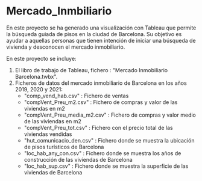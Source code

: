 # Mercado_Inmbiliario
En este proyecto se ha generado una visualización con Tableau que permite la búsqueda guiada de pisos en la 
ciudad de Barcelona. Su objetivo es ayudar a aquellas personas que tienen intención de iniciar una búsqueda de vivienda
y desconocen el mercado inmobiliario.

En este proyecto se incluye: 
1) El libro de trabajo de Tableau, fichero : "Mercado Inmobiliario Barcelona.twbx".
2) Ficheros de datos del mercado inmobiliario de Barcelona en los años 2019, 2020 y 2021:
   * "comp_vend_hab.csv"          : Fichero de ventas
   * "compVent_Preu_m2.csv"       : Fichero de compras y valor de las viviendas en m2
   * "compVent_Preu_media_m2.csv" : Fichero de compras y valor medio de las viviendas en m2
   * "compVent_Preu_tot.csv"      : Fichero con el precio total de las viviendas vendidas   
   * "hut_comunicacio_den.csv"    : Fichero donde se muestra la ubicación de pisos turísticos de Barcelona
   * "loc_hab_any_con.csv"        : Fichero donde se muestra los años de construcción de las viviendas de Barcelona  
   * "loc_hab_sup.csv"            : Fichero donde se muestra la superficie de las viviendas de Barcelona
     
